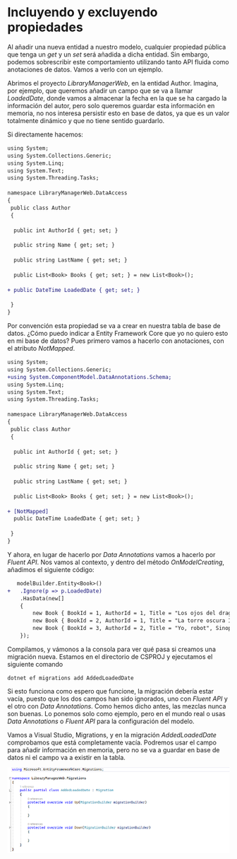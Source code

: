 # Incluyendo y excluyendo propiedades

Al añadir una nueva entidad a nuestro modelo, cualquier propiedad pública que tenga un _get_ y un _set_ será añadida a dicha entidad. Sin embargo, podemos sobrescribir este comportamiento utilizando tanto API fluida como anotaciones de datos. Vamos a verlo con un ejemplo.

Abrimos el proyecto _LibraryManagerWeb_, en la entidad Author. Imagina, por ejemplo, que queremos añadir un campo que se va a llamar _LoadedDate_, donde vamos a almacenar la fecha en la que se ha cargado la información del autor, pero solo queremos guardar esta información en memoria, no nos interesa persistir esto en base de datos, ya que es un valor totalmente dinámico y que no tiene sentido guardarlo. 

Si directamente hacemos:

```diff
using System;
using System.Collections.Generic;
using System.Linq;
using System.Text;
using System.Threading.Tasks;

namespace LibraryManagerWeb.DataAccess
{
 public class Author
 {

  public int AuthorId { get; set; }

  public string Name { get; set; }

  public string LastName { get; set; }

  public List<Book> Books { get; set; } = new List<Book>();

+ public DateTime LoadedDate { get; set; }

 }
}
```

Por convención esta propiedad se va a crear en nuestra tabla de base de datos. ¿Cómo puedo indicar a Entity Framework Core que yo no quiero esto en mi base de datos? Pues primero vamos a hacerlo con anotaciones, con el atributo _NotMapped_.

```diff
using System;
using System.Collections.Generic;
+using System.ComponentModel.DataAnnotations.Schema;
using System.Linq;
using System.Text;
using System.Threading.Tasks;

namespace LibraryManagerWeb.DataAccess
{
 public class Author
 {

  public int AuthorId { get; set; }

  public string Name { get; set; }

  public string LastName { get; set; }

  public List<Book> Books { get; set; } = new List<Book>();

+ [NotMapped]
  public DateTime LoadedDate { get; set; }

 }
}
```

Y ahora, en lugar de hacerlo por _Data Annotations_ vamos a hacerlo por _Fluent API_. Nos vamos al contexto, y dentro del método _OnModelCreating_, añadimos el siguiente código:

```diff
   modelBuilder.Entity<Book>()
+   .Ignore(p => p.LoadedDate)
    .HasData(new[]
    {
        new Book { BookId = 1, AuthorId = 1, Title = "Los ojos del dragón", Sinopsis = "El libro \"Los ojos del dragón\".", PublisherId = 1 },
        new Book { BookId = 2, AuthorId = 1, Title = "La torre oscura I", Sinopsis = "Es el libro \"La torre oscura I\"." , PublisherId = 1 },
        new Book { BookId = 3, AuthorId = 2, Title = "Yo, robot", Sinopsis = "Es el libro \"Yo, robot\".\"." , PublisherId = 1 }
    });
```

Compilamos, y vámonos a la consola para ver qué pasa si creamos una migración nueva. Estamos en el directorio de CSPROJ y ejecutamos el siguiente comando

```shell
dotnet ef migrations add AddedLoadedDate
```

Si esto funciona como espero que funcione, la migración debería estar vacía, puesto que los dos campos han sido ignorados, uno con _Fluent API_ y el otro con _Data Annotations_. Como hemos dicho antes, las mezclas nunca son buenas. Lo ponemos solo como ejemplo, pero en el mundo real o usas _Data Annotations_ o _Fluent API_ para la configuración del modelo.

Vamos a Visual Studio, Migrations, y en la migración _AddedLoadedDate_ comprobamos que está completamente vacía. Podremos usar el campo para añadir información en memoria, pero no se va a guardar en base de datos ni el campo va a existir en la tabla.

<img src="./content/no-property-add.png" style="zoom:80%">